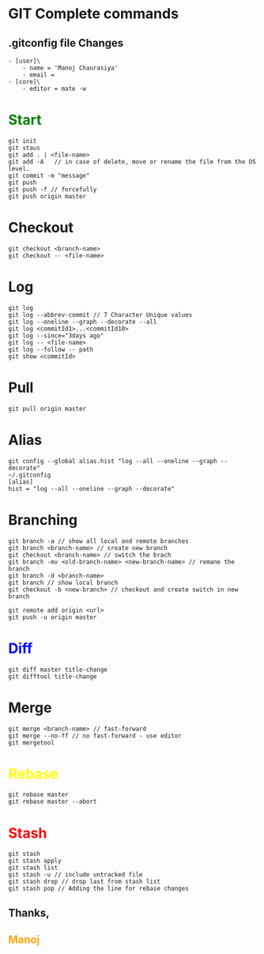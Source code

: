 # GIT Complete commands

## .gitconfig file Changes

```
- [user]\
    - name = 'Manoj Chaurasiya'
    - email =
- [core]\
    - editor = mate -w
```

# <span style="color:green">Start</span>

```
git init
git staus
git add . | <file-name>
git add -A   // in case of delete, move or rename the file from the OS level.
git commit -m "message"
git push
git push -f // forcefully
git push origin master
```

# Checkout

```
git checkout <branch-name>
git checkout -- <file-name>
```

# Log

```
git log
git log --abbrev-commit // 7 Character Unique values
git log --oneline --graph --decorate --all
git log <commitId1>...<commitId10>
git log --since="3days ago"
git log -- <file-name>
git log --follow -- path
git show <commitId>
```

# Pull

```
git pull origin master
```

# Alias

```
git config --global alias.hist "log --all --oneline --graph --decorate"
~/.gitconfig
[alias]
hist = "log --all --oneline --graph --decorate"
```

# Branching

```
git branch -a // show all local and remote branches
git branch <branch-name> // create new branch
git checkout <branch-name> // switch the brach
git branch -mv <old-branch-name> <new-branch-name> // remane the branch
git branch -d <branch-name>
git branch // show local branch
git checkout -b <new-branch> // checkout and create switch in new branch

git remote add origin <url>
git push -u origin master
```

# <span style="color:blue">Diff</span>

```
git diff master title-change
git difftool title-change
```

# Merge

```
git merge <branch-name> // fast-forward
git merge --no-ff // no fast-forward - use editor
git mergetool
```

# <span style="color:yellow">Rebase</span>

```
git rebase master
git rebase master --abort
```

# <span style="color:red">Stash</span>

```
git stash
git stash apply
git stash list
git stash -u // include untracked file
git stash drop // drop last from stash list
git stash pop // Adding the line for rebase changes
```

## Thanks,

## <span style="color:orange"> Manoj </span>
